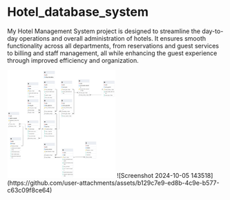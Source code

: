 # Hotel_database_system
My Hotel Management System project is designed to streamline the day-to-day operations and overall administration of hotels. It ensures smooth functionality across all departments, from reservations and guest services to billing and staff management, all while enhancing the guest experience through improved efficiency and organization.

<img src="https://github.com/Bee1229/Hotel_database_system/blob/main/Blessing_ERD%20hotel.pgerd.png" width ="250" height ="250"/>
![Screenshot 2024-10-05 143518](https://github.com/user-attachments/assets/b129c7e9-ed8b-4c9e-b577-c63c09f8ce64)

